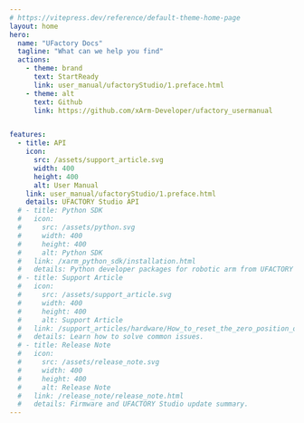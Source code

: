 ```yaml
---
# https://vitepress.dev/reference/default-theme-home-page
layout: home
hero:
  name: "UFactory Docs"
  tagline: "What can we help you find"
  actions:
    - theme: brand
      text: StartReady
      link: user_manual/ufactoryStudio/1.preface.html
    - theme: alt
      text: Github
      link: https://github.com/xArm-Developer/ufactory_usermanual


features:
  - title: API
    icon: 
      src: /assets/support_article.svg
      width: 400
      height: 400
      alt: User Manual
    link: user_manual/ufactoryStudio/1.preface.html
    details: UFACTORY Studio API
  # - title: Python SDK
  #   icon: 
  #     src: /assets/python.svg
  #     width: 400
  #     height: 400
  #     alt: Python SDK
  #   link: /xarm_python_sdk/installation.html
  #   details: Python developer packages for robotic arm from UFACTORY
  # - title: Support Article
  #   icon: 
  #     src: /assets/support_article.svg
  #     width: 400
  #     height: 400
  #     alt: Support Article
  #   link: /support_articles/hardware/How_to_reset_the_zero_position_of_xArm_Gripper.html
  #   details: Learn how to solve common issues.
  # - title: Release Note
  #   icon: 
  #     src: /assets/release_note.svg
  #     width: 400
  #     height: 400
  #     alt: Release Note
  #   link: /release_note/release_note.html
  #   details: Firmware and UFACTORY Studio update summary.
---
```


